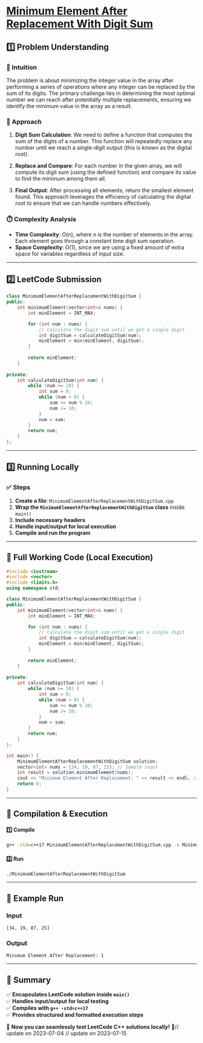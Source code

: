 # **[Minimum Element After Replacement With Digit Sum](https://leetcode.com/problems/minimum-element-after-replacement-with-digit-sum/description/)**  

## **1️⃣ Problem Understanding**  
### **📌 Intuition**  
The problem is about minimizing the integer value in the array after performing a series of operations where any integer can be replaced by the sum of its digits. The primary challenge lies in determining the most optimal number we can reach after potentially multiple replacements, ensuring we identify the minimum value in the array as a result.

### **🚀 Approach**  
1. **Digit Sum Calculation**: We need to define a function that computes the sum of the digits of a number. This function will repeatedly replace any number until we reach a single-digit output (this is known as the digital root).
   
2. **Replace and Compare**: For each number in the given array, we will compute its digit sum (using the defined function) and compare its value to find the minimum among them all.

3. **Final Output**: After processing all elements, return the smallest element found. This approach leverages the efficiency of calculating the digital root to ensure that we can handle numbers effectively.

### **⏱️ Complexity Analysis**  
- **Time Complexity**: O(n), where n is the number of elements in the array. Each element goes through a constant time digit sum operation.
- **Space Complexity**: O(1), since we are using a fixed amount of extra space for variables regardless of input size.

---  

## **2️⃣ LeetCode Submission**  
```cpp
class MinimumElementAfterReplacementWithDigitSum {
public:
    int minimumElement(vector<int>& nums) {
        int minElement = INT_MAX;

        for (int num : nums) {
            // Calculate the digit sum until we get a single digit
            int digitSum = calculateDigitSum(num);
            minElement = min(minElement, digitSum);
        }
        
        return minElement;
    }
    
private:
    int calculateDigitSum(int num) {
        while (num >= 10) {
            int sum = 0;
            while (num > 0) {
                sum += num % 10;
                num /= 10;
            }
            num = sum;
        }
        return num;
    }
};
```  

---  

## **3️⃣ Running Locally**  
### **✅ Steps**  
1. **Create a file**: `MinimumElementAfterReplacementWithDigitSum.cpp`  
2. **Wrap the `MinimumElementAfterReplacementWithDigitSum` class** inside `main()`  
3. **Include necessary headers**  
4. **Handle input/output for local execution**  
5. **Compile and run the program**  

---  

## **📝 Full Working Code (Local Execution)**  
```cpp
#include <iostream>
#include <vector>
#include <limits.h>
using namespace std;

class MinimumElementAfterReplacementWithDigitSum {
public:
    int minimumElement(vector<int>& nums) {
        int minElement = INT_MAX;

        for (int num : nums) {
            // Calculate the digit sum until we get a single digit
            int digitSum = calculateDigitSum(num);
            minElement = min(minElement, digitSum);
        }
        
        return minElement;
    }
    
private:
    int calculateDigitSum(int num) {
        while (num >= 10) {
            int sum = 0;
            while (num > 0) {
                sum += num % 10;
                num /= 10;
            }
            num = sum;
        }
        return num;
    }
};

int main() {
    MinimumElementAfterReplacementWithDigitSum solution;
    vector<int> nums = {34, 19, 87, 25}; // Sample input
    int result = solution.minimumElement(nums);
    cout << "Minimum Element After Replacement: " << result << endl; // Expected output
    return 0;
}
```  

---  

## **🔧 Compilation & Execution**  
#### **1️⃣ Compile**  
```bash
g++ -std=c++17 MinimumElementAfterReplacementWithDigitSum.cpp -o MinimumElementAfterReplacementWithDigitSum
```  

#### **2️⃣ Run**  
```bash
./MinimumElementAfterReplacementWithDigitSum
```  

---  

## **🎯 Example Run**  
### **Input**  
```
[34, 19, 87, 25]
```  
### **Output**  
```
Minimum Element After Replacement: 1
```  

---  

## **📌 Summary**  
✅ **Encapsulates LeetCode solution inside `main()`**  
✅ **Handles input/output for local testing**  
✅ **Compiles with `g++ -std=c++17`**  
✅ **Provides structured and formatted execution steps**  

🚀 **Now you can seamlessly test LeetCode C++ solutions locally!** 🚀// update on 2023-07-04
// update on 2023-07-15
